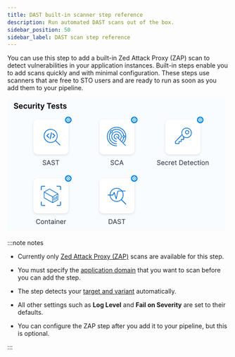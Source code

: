 ```yaml
---
title: DAST built-in scanner step reference
description: Run automated DAST scans out of the box.
sidebar_position: 50
sidebar_label: DAST scan step reference 
---
```


You can use this step to add a built-in Zed Attack Proxy (ZAP) scan to detect vulnerabilities in your application instances. Built-in steps enable you to add scans quickly and with minimal configuration. These steps use scanners that are free to STO users and are ready to run as soon as you add them to your pipeline.

![](../static/built-in-scan-steps.png)

:::note notes


- Currently only [Zed Attack Proxy (ZAP)](/docs/security-testing-orchestration/sto-techref-category/zap/zap-scanner-reference) scans are available for this step. 

- You must specify the [application domain](/docs/security-testing-orchestration/sto-techref-category/zap/zap-scanner-reference#domain) that you want to scan before you can add the step.

- The step detects your [target and variant](/docs/security-testing-orchestration/sto-techref-category/zap/zap-scanner-reference#target-and-variant-detectionn) automatically.

- All other settings such as **Log Level** and **Fail on Severity** are set to their defaults. 

- You can configure the ZAP step after you add it to your pipeline, but this is optional. 

:::